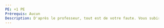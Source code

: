```yaml
---
PE: +1 PE
Prérequis: Aucun
Description: D'après le professeur, tout est de votre faute. Vous subirez des punitions, des mauvaises notes ou perdrez des points de Maison à cause du professeur.
---
```

